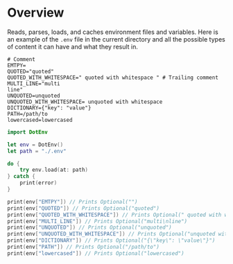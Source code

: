 # Overview

Reads, parses, loads, and caches environment files and variables. Here is an example of the `.env` file in the current directory and all the possible types of content it can have and what they result in.

```
# Comment
EMTPY=
QUOTED="quoted"
QUOTED_WITH_WHITESPACE=" quoted with whitespace " # Trailing comment
MULTI_LINE="multi
line"
UNQUOTED=unquoted
UNQUOTED_WITH_WHITESPACE= unquoted with whitespace
DICTIONARY={"key": "value"}
PATH=/path/to
lowercased=lowercased
```

```swift
import DotEnv

let env = DotEnv()
let path = "./.env"

do {
    try env.load(at: path)
} catch {
    print(error)
}

print(env["EMTPY"]) // Prints Optional("")
print(env["QUOTED"]) // Prints Optional("quoted")
print(env["QUOTED_WITH_WHITESPACE"]) // Prints Optional(" quoted with whitespace ")
print(env["MULTI_LINE"]) // Prints Optional("multi\nline")
print(env["UNQUOTED"]) // Prints Optional("unquoted")
print(env["UNQUOTED_WITH_WHITESPACE"]) // Prints Optional("unquoted with whitespace")
print(env["DICTIONARY"]) // Prints Optional("{\"key\": \"value\"}")
print(env["PATH"]) // Prints Optional("/path/to")
print(env["lowercased"]) // Prints Optional("lowercased")
```
